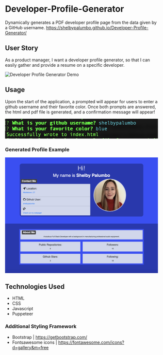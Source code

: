 # Developer-Profile-Generator

Dynamically generates a PDF developer profile page from the data given by a GitHub username.
https://shelbypalumbo.github.io/Developer-Profile-Generator/

## User Story

As a product manager, I want a developer profile generator, so that I can easily gather and provide a resume on a specific developer.

![Developer Profile Generator Demo](DEVPROGEN.gif)

## Usage

Upon the start of the application, a prompted will appear for users to enter a github username and their favorite color. Once both prompts are answered, the html and pdf file is generated, and a confirmation message will appear!

![Prompt Message](prompt.png)

### Generated Profile Example

![Dev Profile](profileImg.png)

## Technologies Used

- HTML
- CSS
- Javascript
- Puppeteer

### Additional Styling Framework

- Bootstrap | https://getbootstrap.com/
- Fontsawesome icons | https://fontawesome.com/icons?d=gallery&m=free
